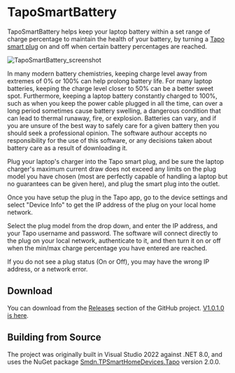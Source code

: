 # TapoSmartBattery

TapoSmartBattery helps keep your laptop battery within a set range of charge percentage to maintain the health of your battery, by turning a [Tapo smart plug](https://www.tapo.com/uk/product/smart-plug/) on and off when certain battery percentages are reached.

![TapoSmartBattery_screenshot](https://github.com/allthefurlongs/TapoSmartBattery/assets/20117345/5b1719f3-146c-4d44-a71f-3a40965552e3)

In many modern battery chemistries, keeping charge level away from extremes of 0% or 100% can help prolong battery life. For many laptop batteries, keeping the charge level closer to 50% can be a better sweet spot. Furthermore, keeping a laptop battery constantly charged to 100%, such as when you keep the power cable plugged in all the time, can over a long period sometimes cause battery swelling, a dangerous condition that can lead to thermal runaway, fire, or explosion. Batteries can vary, and if you are unsure of the best way to safely care for a given battery then you should seek a professional opinion. The software authour accepts no responsibility for the use of this software, or any decisions taken about battery care as a result of downloading it.

Plug your laptop's charger into the Tapo smart plug, and be sure the laptop charger's maximum current draw does not exceed any limits on the plug model you have chosen (most are perfectly capable of handling a laptop but no guarantees can be given here), and plug the smart plug into the outlet.

Once you have setup the plug in the Tapo app, go to the device settings and select "Device Info" to get the IP address of the plug on your local home network.

Select the plug model from the drop down, and enter the IP address, and your Tapo username and password. The software will connect directly to the plug on your local network, authenticate to it, and then turn it on or off  when the min/max charge percentage you have entered are reached.

If you do not see a plug status (On or Off), you may have the wrong IP address, or a network error.

## Download

You can download from the [Releases](https://github.com/allthefurlongs/TapoSmartBattery/releases) section of the GitHub project. [V1.0.1.0 is here](https://github.com/allthefurlongs/TapoSmartBattery/releases/tag/v1.0.1.0).

## Building from Source

The project was originally built in Visual Studio 2022 against .NET 8.0, and uses the NuGet package [Smdn.TPSmartHomeDevices.Tapo](https://github.com/smdn/Smdn.TPSmartHomeDevices/) version 2.0.0.
